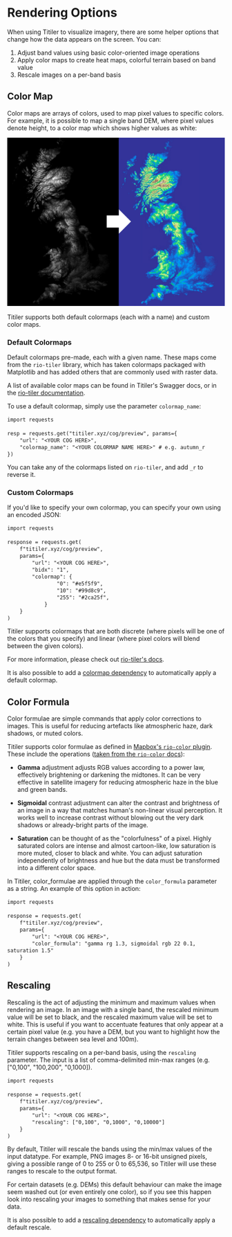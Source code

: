 # Rendering Options

When using Titiler to visualize imagery, there are some helper options that change how the data appears on the screen. You can:

1. Adjust band values using basic color-oriented image operations
2. Apply color maps to create heat maps, colorful terrain based on band value
3. Rescale images on a per-band basis

## Color Map

Color maps are arrays of colors, used to map pixel values to specific colors. For example, it is possible to map a single band DEM, where pixel values denote height, to a color map which shows higher values as white:

![color map example](../img/colormap.png)

Titiler supports both default colormaps (each with a name) and custom color maps.

### Default Colormaps

Default colormaps pre-made, each with a given name. These maps come from the `rio-tiler` library, which has taken colormaps packaged with Matplotlib and has added others that are commonly used with raster data. 

A list of available color maps can be found in Titiler's Swagger docs, or in the [rio-tiler documentation](https://cogeotiff.github.io/rio-tiler/colormap/#default-rio-tilers-colormaps).

To use a default colormap, simply use the parameter `colormap_name`:

```python3
import requests

resp = requests.get("titiler.xyz/cog/preview", params={
    "url": "<YOUR COG HERE>",
    "colormap_name": "<YOUR COLORMAP NAME HERE>" # e.g. autumn_r
})
```

You can take any of the colormaps listed on `rio-tiler`, and add `_r` to reverse it.

### Custom Colormaps

If you'd like to specify your own colormap, you can specify your own using an encoded JSON:

```python3 
import requests

response = requests.get(
    f"titiler.xyz/cog/preview",
    params={
        "url": "<YOUR COG HERE>",
        "bidx": "1",
        "colormap": {
                "0": "#e5f5f9",
                "10": "#99d8c9",
                "255": "#2ca25f",
            }
    }
)
```

Titiler supports colormaps that are both discrete (where pixels will be one of the colors that you specify) and linear (where pixel colors will blend between the given colors).

For more information, please check out [rio-tiler's docs](https://cogeotiff.github.io/rio-tiler/colormap/).

It is also possible to add a [colormap dependency](../../examples/code/tiler_with_custom_colormap) to automatically apply
a default colormap.

## Color Formula

Color formulae are simple commands that apply color corrections to images. This is useful for reducing artefacts like atmospheric haze, dark shadows, or muted colors.

Titiler supports color formulae as defined in [Mapbox's `rio-color` plugin](https://github.com/mapbox/rio-color). These include the operations ([taken from the `rio-color` docs](https://github.com/mapbox/rio-color#operations)):

- **Gamma** adjustment adjusts RGB values according to a power law, effectively brightening or darkening the midtones. It can be very effective in satellite imagery for reducing atmospheric haze in the blue and green bands.

- **Sigmoidal** contrast adjustment can alter the contrast and brightness of an image in a way that matches human's non-linear visual perception. It works well to increase contrast without blowing out the very dark shadows or already-bright parts of the image.

- **Saturation** can be thought of as the "colorfulness" of a pixel. Highly saturated colors are intense and almost cartoon-like, low saturation is more muted, closer to black and white. You can adjust saturation independently of brightness and hue but the data must be transformed into a different color space.

In Titiler, color_formulae are applied through the `color_formula` parameter as a string. An example of this option in action:

```python3
import requests

response = requests.get(
    f"titiler.xyz/cog/preview",
    params={
        "url": "<YOUR COG HERE>",
        "color_formula": "gamma rg 1.3, sigmoidal rgb 22 0.1, saturation 1.5"
    }
)
```

## Rescaling

Rescaling is the act of adjusting the minimum and maximum values when rendering an image. In an image with a single band, the rescaled minimum value will be set to black, and the rescaled maximum value will be set to white. This is useful if you want to accentuate features that only appear at a certain pixel value (e.g. you have a DEM, but you want to highlight how the terrain changes between sea level and 100m).

Titiler supports rescaling on a per-band basis, using the `rescaling` parameter. The input is a list of comma-delimited min-max ranges (e.g. ["0,100", "100,200", "0,1000]).

```python3
import requests

response = requests.get(
    f"titiler.xyz/cog/preview",
    params={
        "url": "<YOUR COG HERE>",
        "rescaling": ["0,100", "0,1000", "0,10000"]
    }
)
```

By default, Titiler will rescale the bands using the min/max values of the input datatype. For example, PNG images 8- or 16-bit unsigned pixels,
giving a possible range of 0 to 255 or 0 to 65,536, so Titiler will use these ranges to rescale to the output format. 

For certain datasets (e.g. DEMs) this default behaviour can make the image seem washed out (or even entirely one color), 
so if you see this happen look into rescaling your images to something that makes sense for your data.

It is also possible to add a [rescaling dependency](../../api/titiler/core/dependencies/#rescalingparams) to automatically apply
a default rescale.